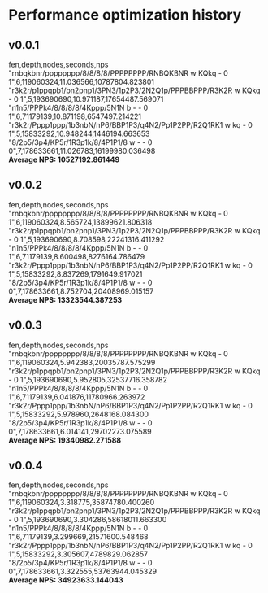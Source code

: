 # Performance optimization history

## v0.0.1
fen,depth,nodes,seconds,nps
"rnbqkbnr/pppppppp/8/8/8/8/PPPPPPPP/RNBQKBNR w KQkq - 0 1",6,119060324,11.036566,10787804.823801  
"r3k2r/p1ppqpb1/bn2pnp1/3PN3/1p2P3/2N2Q1p/PPPBBPPP/R3K2R w KQkq - 0 1",5,193690690,10.971187,17654487.569071  
"n1n5/PPPk4/8/8/8/8/4Kppp/5N1N b - - 0 1",6,71179139,10.871198,6547497.214221  
"r3k2r/Pppp1ppp/1b3nbN/nP6/BBP1P3/q4N2/Pp1P2PP/R2Q1RK1 w kq - 0 1",5,15833292,10.948244,1446194.663653  
"8/2p5/3p4/KP5r/1R3p1k/8/4P1P1/8 w - - 0 0",7,178633661,11.026783,16199980.036498  
**Average NPS: 10527192.861449**

## v0.0.2
fen,depth,nodes,seconds,nps
"rnbqkbnr/pppppppp/8/8/8/8/PPPPPPPP/RNBQKBNR w KQkq - 0 1",6,119060324,8.565724,13899621.806318  
"r3k2r/p1ppqpb1/bn2pnp1/3PN3/1p2P3/2N2Q1p/PPPBBPPP/R3K2R w KQkq - 0 1",5,193690690,8.708598,22241316.411292  
"n1n5/PPPk4/8/8/8/8/4Kppp/5N1N b - - 0 1",6,71179139,8.600498,8276164.786479  
"r3k2r/Pppp1ppp/1b3nbN/nP6/BBP1P3/q4N2/Pp1P2PP/R2Q1RK1 w kq - 0 1",5,15833292,8.837269,1791649.917021  
"8/2p5/3p4/KP5r/1R3p1k/8/4P1P1/8 w - - 0 0",7,178633661,8.752704,20408969.015157  
**Average NPS: 13323544.387253**

## v0.0.3
fen,depth,nodes,seconds,nps
"rnbqkbnr/pppppppp/8/8/8/8/PPPPPPPP/RNBQKBNR w KQkq - 0 1",6,119060324,5.942383,20035787.575299  
"r3k2r/p1ppqpb1/bn2pnp1/3PN3/1p2P3/2N2Q1p/PPPBBPPP/R3K2R w KQkq - 0 1",5,193690690,5.952805,32537716.358782  
"n1n5/PPPk4/8/8/8/8/4Kppp/5N1N b - - 0 1",6,71179139,6.041876,11780966.263972  
"r3k2r/Pppp1ppp/1b3nbN/nP6/BBP1P3/q4N2/Pp1P2PP/R2Q1RK1 w kq - 0 1",5,15833292,5.978960,2648168.084300  
"8/2p5/3p4/KP5r/1R3p1k/8/4P1P1/8 w - - 0 0",7,178633661,6.014141,29702273.075589  
**Average NPS: 19340982.271588**

## v0.0.4 
fen,depth,nodes,seconds,nps
"rnbqkbnr/pppppppp/8/8/8/8/PPPPPPPP/RNBQKBNR w KQkq - 0 1",6,119060324,3.318775,35874780.400260  
"r3k2r/p1ppqpb1/bn2pnp1/3PN3/1p2P3/2N2Q1p/PPPBBPPP/R3K2R w KQkq - 0 1",5,193690690,3.304286,58618011.663300  
"n1n5/PPPk4/8/8/8/8/4Kppp/5N1N b - - 0 1",6,71179139,3.299669,21571600.548468  
"r3k2r/Pppp1ppp/1b3nbN/nP6/BBP1P3/q4N2/Pp1P2PP/R2Q1RK1 w kq - 0 1",5,15833292,3.305607,4789829.062857  
"8/2p5/3p4/KP5r/1R3p1k/8/4P1P1/8 w - - 0 0",7,178633661,3.322555,53763944.045329  
**Average NPS: 34923633.144043**
